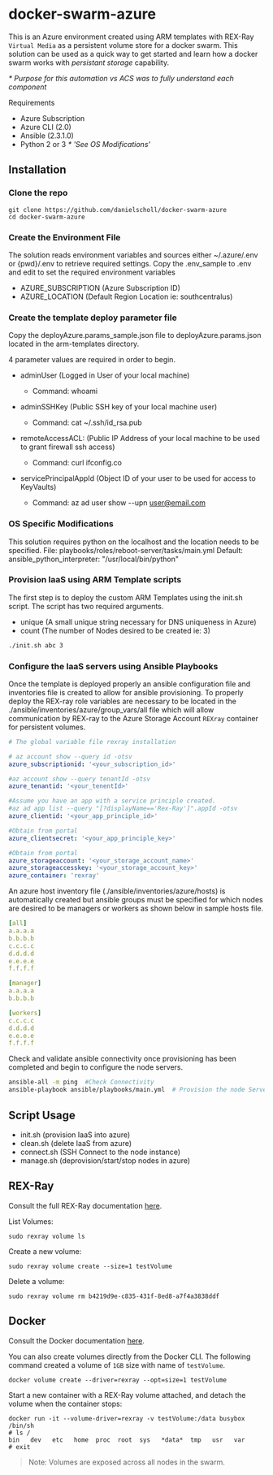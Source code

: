 # docker-swarm-azure

This is an Azure environment created using ARM templates with REX-Ray `Virtual Media` 
as a persistent volume store for a docker swarm.  This solution can be used as a quick 
way to get started and learn how a docker swarm works with _persistant storage_ capability.

_* Purpose for this automation vs ACS was to fully understand each component_

Requirements
- Azure Subscription
- Azure CLI (2.0)
- Ansible (2.3.1.0)
- Python 2 or 3 _* 'See OS Modifications'_

## Installation
### Clone the repo

```
git clone https://github.com/danielscholl/docker-swarm-azure
cd docker-swarm-azure
```

### Create the Environment File

The solution reads environment variables and sources either ~/.azure/.env or {pwd}/.env to retrieve required settings.
Copy the .env_sample to .env and edit to set the required environment variables

- AZURE_SUBSCRIPTION  (Azure Subscription ID)
- AZURE_LOCATION  (Default Region Location ie: southcentralus)

### Create the template deploy parameter file

Copy the deployAzure.params_sample.json file to deployAzure.params.json located in the arm-templates directory.

4 parameter values are required in order to begin.

- adminUser (Logged in User of your local machine)
  - Command: whoami

- adminSSHKey (Public SSH key of your local machine user)
  - Command:  cat ~/.ssh/id_rsa.pub

- remoteAccessACL: (Public IP Address of your local machine to be used to grant firewall ssh access)
  - Command: curl ifconfig.co

- servicePrincipalAppId  (Object ID of your user to be used for access to KeyVaults)
  - Command: az ad user show --upn user@email.com

### OS Specific Modifications

This solution requires python on the localhost and the location needs to be specified.
File: playbooks/roles/reboot-server/tasks/main.yml
Default: ansible_python_interpreter: "/usr/local/bin/python"

### Provision IaaS using ARM Template scripts

The first step is to deploy the custom ARM Templates using the init.sh script.  The script has two required arguments.

- unique (A small unique string necessary for DNS uniqueness in Azure)
- count (The number of Nodes desired to be created  ie: 3)

```bash
./init.sh abc 3
```

### Configure the IaaS servers using Ansible Playbooks

Once the template is deployed properly an ansible configuration file and inventories file is created to allow for ansible provisioning. To properly deploy the REX-ray role variables are necessary to be located in the ./ansible/inventories/azure/group_vars/all file which will allow communication by REX-ray to the Azure Storage Account `REXray` container for persistent volumes.

```yaml
# The global variable file rexray installation

# az account show --query id -otsv
azure_subscriptionid: '<your_subscription_id>'

#az account show --query tenantId -otsv
azure_tenantid: '<your_tenentId>'

#Assume you have an app with a service principle created.
#az ad app list --query "[?displayName=='Rex-Ray']".appId -otsv
azure_clientid: '<your_app_principle_id>'

#Obtain from portal
azure_clientsecret: '<your_app_principle_key>'

#Obtain from portal
azure_storageaccount: '<your_storage_account_name>'
azure_storageaccesskey: '<your_storage_account_key>'
azure_container: 'rexray'
```

An azure host inventory file (./ansible/inventories/azure/hosts) is automatically created but ansible groups must be specified for which nodes are desired to be managers or workers as shown below in sample hosts file.

```yaml
[all]
a.a.a.a
b.b.b.b
c.c.c.c
d.d.d.d
e.e.e.e
f.f.f.f

[manager]
a.a.a.a
b.b.b.b

[workers]
c.c.c.c
d.d.d.d
e.e.e.e
f.f.f.f
```

Check and validate ansible connectivity once provisioning has been completed and begin to configure the node servers.

```bash
ansible-all -m ping  #Check Connectivity
ansible-playbook ansible/playbooks/main.yml  # Provision the node Servers

```

## Script Usage

- init.sh <unique> <count> (provision IaaS into azure)
- clean.sh <unique> <count> (delete IaaS from azure)
- connect.sh <unique> <node> (SSH Connect to the node instance)
- manage.sh <unique> <command> (deprovision/start/stop nodes in azure)

## REX-Ray
Consult the full REX-Ray documentation [here](http://rexray.readthedocs.org/en/stable/).

List Volumes:

`sudo rexray volume ls`

Create a new volume:

`sudo rexray volume create --size=1 testVolume`

Delete a volume:

`sudo rexray volume rm b4219d9e-c835-431f-8ed8-a7f4a3838ddf`

## Docker
Consult the Docker documentation [here](https://docs.docker.com/engine/admin/volumes/volumes/#choosing-the--v-or-mount-flag).  

You can also create volumes directly from the Docker CLI.  The following command created a volume of `1GB` size with name of `testVolume`.

```
docker volume create --driver=rexray --opt=size=1 testVolume
```

Start a new container with a REX-Ray volume attached, and detach the volume when the container stops:

```
docker run -it --volume-driver=rexray -v testVolume:/data busybox /bin/sh
# ls /
bin   dev   etc   home  proc  root  sys   *data*  tmp   usr   var
# exit
```

>Note: Volumes are exposed across all nodes in the swarm.
